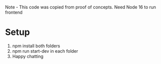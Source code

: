Note - This code was copied from proof of concepts.
Need Node 16 to run frontend

# Setup

1. npm install both folders
2. npm run start-dev in each folder
3. Happy chatting

